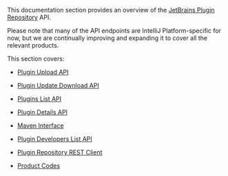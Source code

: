 [//]: # (title: API Reference)

This documentation section provides an overview of the [JetBrains Plugin Repository](https://plugins.jetbrains.com) API. 

Please note that many of the API endpoints are IntelliJ Platform-specific for now, but we are continually improving and expanding it to cover all the relevant products.

This section covers:


* [Plugin Upload API](plugin-upload.md)
 
* [Plugin Update Download API](plugin-update-download.md)

* [Plugins List API](plugins-list.md)

* [Plugin Details API](plugin-details.md)

* [Maven Interface](maven-interface.md)

* [Plugin Developers List API](plugin-developers-list.md)

* [Plugin Repository REST Client](plugin-repository-rest-client.md)

* [Product Codes](product-codes.md)